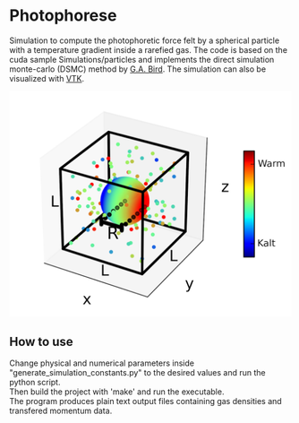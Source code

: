 # Photophorese  
Simulation to compute the photophoretic force felt by a spherical particle with a temperature gradient inside a rarefied gas. The code is based on the cuda sample Simulations/particles and implements the direct simulation monte-carlo (DSMC) method by [G.A. Bird](http://www.gab.com.au/).
The simulation can also be visualized with [VTK](https://vtk.org/).

![alt text](https://github.com/Lumajord/Photophorese/blob/main/sphere.png "Spherical particle with temperature gradient inside a rarefied gas.")

## How to use  
Change physical and numerical parameters inside "generate_simulation_constants.py" to the desired values and run the python script.  
Then build the project with 'make' and run the executable.  
The program produces plain text output files containing gas densities and transfered momentum data.  
